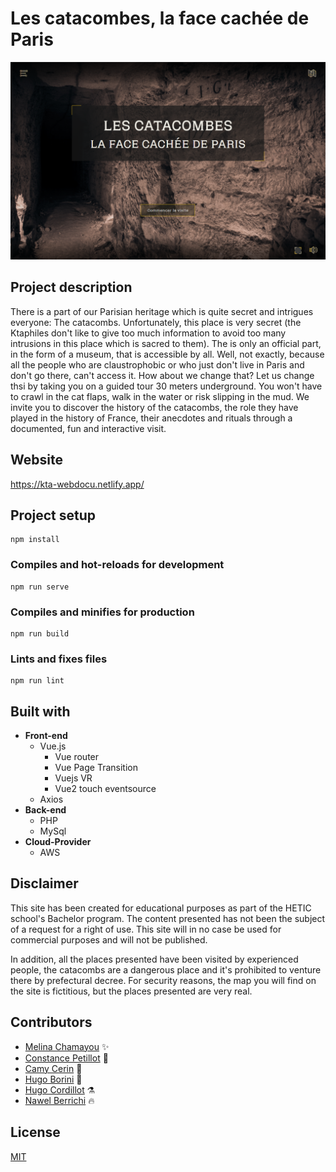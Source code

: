 # Les catacombes, la face cachée de Paris

<img src="screenshot.png" alt="capture ecran du site kta-webdocu">

## Project description

There is a part of our Parisian heritage which is quite secret and intrigues everyone: The catacombs.
Unfortunately, this place is very secret (the Ktaphiles don't like to give too much information to avoid too many intrusions in this place which is sacred to them). The is only an official part, in the form of a museum, that is accessible by all. Well, not exactly, because all the people who are claustrophobic or who just don't live in Paris and don't go there, can't access it.
How about we change that?
Let us change thsi by taking you on a guided tour 30 meters underground. You won't have to crawl in the cat flaps, walk in the water or risk slipping in the mud.
We invite you to discover the history of the catacombs, the role they have played in the history of France, their anecdotes and rituals through a documented, fun and interactive visit.

## Website

https://kta-webdocu.netlify.app/

## Project setup

```
npm install
```

### Compiles and hot-reloads for development

```
npm run serve
```

### Compiles and minifies for production

```
npm run build
```

### Lints and fixes files

```
npm run lint
```

## Built with

- **Front-end**
  - Vue.js
    - Vue router
    - Vue Page Transition
    - Vuejs VR
    - Vue2 touch eventsource
  - Axios
- **Back-end**
  - PHP
  - MySql
- **Cloud-Provider**
  - AWS

## Disclaimer

This site has been created for educational purposes as part of the HETIC school's Bachelor program. The content presented has not been the subject of a request for a right of use. This site will in no case be used for commercial purposes and will not be published.

In addition, all the places presented have been visited by experienced people, the catacombs are a dangerous place and it's prohibited to venture there by prefectural decree. For security reasons, the map you will find on the site is fictitious, but the places presented are very real.

## Contributors

- [Melina Chamayou](https://github.com/Klochette) :sparkles:
- [Constance Petillot](https://github.com/cpetillot) :pencil:
- [Camy Cerin](https://github.com/CamyCerin) :art:
- [Hugo Borini](https://github.com/hugoborini) :penguin:
- [Hugo Cordillot](https://github.com/Hgo0123) :alembic:
- [Nawel Berrichi](https://github.com/berrichinawel) :fire:

## License

[MIT](https://choosealicense.com/licenses/mit/)
